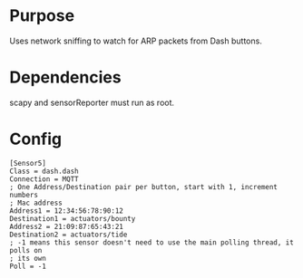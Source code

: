 # Purpose

Uses network sniffing to watch for ARP packets from Dash buttons.

# Dependencies

scapy and sensorReporter must run as root.

# Config

```
[Sensor5]
Class = dash.dash
Connection = MQTT
; One Address/Destination pair per button, start with 1, increment numbers
; Mac address
Address1 = 12:34:56:78:90:12
Destination1 = actuators/bounty
Address2 = 21:09:87:65:43:21
Destination2 = actuators/tide
; -1 means this sensor doesn't need to use the main polling thread, it polls on
; its own
Poll = -1
```
